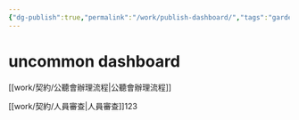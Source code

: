 ```yaml
---
{"dg-publish":true,"permalink":"/work/publish-dashboard/","tags":"gardenEntry"}
---
```


# uncommon dashboard

[[work/契約/公聽會辦理流程\|公聽會辦理流程]]

[[work/契約/人員審查\|人員審查]]123